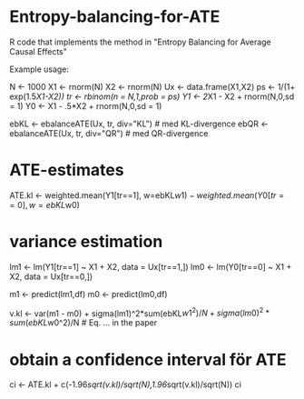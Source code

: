 # Entropy-balancing-for-ATE
R code that implements the method in "Entropy Balancing for Average Causal Effects"


Example usage:

N <- 1000
X1 <- rnorm(N)
X2 <- rnorm(N)
Ux <- data.frame(X1,X2)
ps <- 1/(1+ exp(1.5*X1-X2))
tr <- rbinom(n = N,1,prob = ps)
Y1 <- 2*X1 - X2 + rnorm(N,0,sd = 1)
Y0 <- X1 - .5*X2 + rnorm(N,0,sd = 1)

ebKL <- ebalanceATE(Ux, tr, div="KL") # med KL-divergence
ebQR <- ebalanceATE(Ux, tr, div="QR") # med QR-divergence

# ATE-estimates
ATE.kl <- weighted.mean(Y1[tr==1], w=ebKL$w1) - weighted.mean(Y0[tr==0], w=ebKL$w0)

# variance estimation
lm1 <- lm(Y1[tr==1] ~ X1 + X2, data = Ux[tr==1,]) 
lm0 <- lm(Y0[tr==0] ~ X1 + X2, data = Ux[tr==0,])

m1 <- predict(lm1,df)
m0 <- predict(lm0,df)

v.kl <- var(m1 - m0) + sigma(lm1)^2*sum(ebKL$w1^2)/N + sigma(lm0)^2*sum(ebKL$w0^2)/N # Eq. ... in the paper

# obtain a confidence interval för ATE
ci <- ATE.kl + c(-1.96*sqrt(v.kl)/sqrt(N),1.96*sqrt(v.kl)/sqrt(N))
ci
